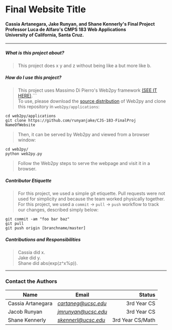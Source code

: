 # Final Website Title
#### Cassia Artanegara, Jake Runyan, and Shane Kennerly's Final Project </br> Professor Luca de Alfaro's CMPS 183 Web Applications </br> University of California, Santa Cruz.

----------------------------------------------------------------------------

##### What is this project about?

> This project does x y and z without being like a but more like b.

##### How do I use this project?

> This project uses Massimo Di Pierro's Web2py framework [(SEE IT HERE)](http://www.web2py.com "Click me!").``` </br>
> To use, please download the [source distribution](http://www.web2py.com/examples/static/web2py_src.zip "Click to download.") of Web2py and clone this repository in `web2py/applications`:
```
cd web2py/applications 
git clone https://github.com/runyanjake/CJS-183-FinalProj NameOfWebsite 
```
> Then, it can be served by Web2py and viewed from a browser window: </br>
```
cd web2py/ 
python web2py.py 
```
> Follow the Web2py steps to serve the webpage and visit it in a browser. </br>

##### Contributor Etiquette
> For this project, we used a simple git etiquette. Pull requests were not used for simplicity and because the team worked physically together. For this project, we used a `commit` -> `pull` -> `push` workflow to track our changes, described simply below:
```
git commit -am "foo bar baz"
git pull
git push origin [branchname/master]
```

##### Contributions and Responsibilities
> Cassia did x. </br>
> Jake did y. </br>
> Shane did abs(exp(z^x%p)). </br>

----------------------------------------------------------------------------

### Contact the Authors
|Name        |Email            |Status                  |
|------------|------------------|----------------------:|
|Cassia Artanegara|*cartaneg@ucsc.edu*  |3rd Year CS     | 
|Jacob Runyan     |*jmrunyan@ucsc.edu*  |3rd Year CS     |
|Shane Kennerly   |*skennerl@ucsc.edu*  |3rd Year CS/Math|
